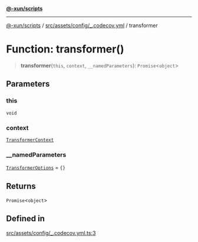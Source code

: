 [**@-xun/scripts**](../../../../../README.md)

***

[@-xun/scripts](../../../../../README.md) / [src/assets/config/\_.codecov.yml](../README.md) / transformer

# Function: transformer()

> **transformer**(`this`, `context`, `__namedParameters`): `Promise`\<`object`\>

## Parameters

### this

`void`

### context

[`TransformerContext`](../../../type-aliases/TransformerContext.md)

### \_\_namedParameters

[`TransformerOptions`](../../../type-aliases/TransformerOptions.md) = `{}`

## Returns

`Promise`\<`object`\>

## Defined in

[src/assets/config/\_.codecov.yml.ts:3](https://github.com/Xunnamius/xscripts/blob/12020afea79f1ec674174f8cb4103ac0b46875c5/src/assets/config/_.codecov.yml.ts#L3)
